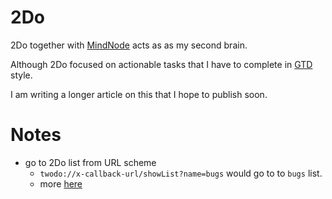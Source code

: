 # 2Do

2Do together with [MindNode](mindnode) acts as as my second brain.

Although 2Do focused on actionable tasks that I have to complete in [GTD](http://gettingthingsdone.com/) style.

I am writing a longer article on this that I hope to publish soon.

# Notes

- go to 2Do list from URL scheme
	- `twodo://x-callback-url/showList?name=bugs` would go to to `bugs` list.
	- more [here](https://www.2doapp.com/kb/article/url-schemes.html)

